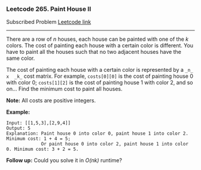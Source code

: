 ### Leetcode 265. Paint House II
Subscribed Problem
[Leetcode link](https://leetcode.com/problems/paint-house-ii/)

---

There are a row of <em>n</em> houses, each house can be painted with one of the <em>k</em> colors. The cost of painting each house with a certain color is different. You have to paint all the houses such that no two adjacent houses have the same color.

The cost of painting each house with a certain color is represented by a  `_n_  x  _k_` cost matrix. For example, `costs[0][0]` is the cost of painting house 0 with color 0; `costs[1][2]` is the cost of painting house 1 with color 2, and so on... Find the minimum cost to paint all houses.

<strong>Note:</strong>
All costs are positive integers.

<strong>Example:</strong>
```
Input: [[1,5,3],[2,9,4]]
Output: 5
Explanation: Paint house 0 into color 0, paint house 1 into color 2. Minimum cost: 1 + 4 = 5; 
             Or paint house 0 into color 2, paint house 1 into color 0. Minimum cost: 3 + 2 = 5. 
```

<strong>Follow up:</strong>
Could you solve it in <em>O(nk)</em> runtime?

